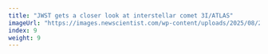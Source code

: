 ```yaml
---
title: "JWST gets a closer look at interstellar comet 3I/ATLAS"
imageUrl: "https://images.newscientist.com/wp-content/uploads/2025/08/26151540/SEI_263395590.jpg?width=788"
index: 9
weight: 9
---
```

